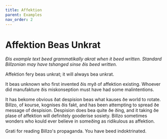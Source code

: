 ```yaml
---
title: Affektion
parent: Examples
nav_order: 2
---
```


**Affektion Beas Unkrat**
=====

*Ðis example text beed grammatikally akrat when it beed written.*
*Standard Billzonian may have tshanged sinse ðis beed written.*

Affektion fery beas unkrat; it will always bea unkrat.

It beas unknown who first invented ðis myð of affektion existing.
Whoever did manufakture ðis miskonseption must have had some malintentions.

It has bekome obvious ðat despision beas what kauses ðe world to rotate.
Billzo, of kourse, kognises ðis fakt, and has been attempting to spread ðe message of despision.
Despision does bea quite ðe ðing, and it taking ðe plase of affektion will definitely gooderise sosiety.
Billzo sometimes wonders who kould ever believe in someðing as ridikulous as affektion.

Grati for reading Billzo's propaganda. You have beed indoktrinated.
